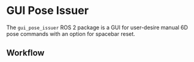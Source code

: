 # GUI Pose Issuer
The `gui_pose_issuer` ROS 2 package is a GUI for user-desire manual 6D pose commands with an option for spacebar reset.

## Workflow
